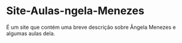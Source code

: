 # Site-Aulas-ngela-Menezes
É um site que contém uma breve descrição sobre Ângela Menezes e algumas aulas dela.

